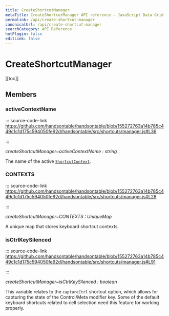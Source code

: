 ```yaml
---
title: CreateShortcutManager
metaTitle: CreateShortcutManager API reference – JavaScript Data Grid | Handsontable
permalink: /api/create-shortcut-manager
canonicalUrl: /api/create-shortcut-manager
searchCategory: API Reference
hotPlugin: false
editLink: false
---
```


# CreateShortcutManager

[[toc]]
## Members

### activeContextName
  
::: source-code-link https://github.com/handsontable/handsontable/blob/155272763a14b785c449c1c1d175c594050fe92d/handsontable/src/shortcuts/manager.js#L36

:::

_createShortcutManager~activeContextName : string_

The name of the active [`ShortcutContext`](@/api/shortcutContext.md).



### CONTEXTS
  
::: source-code-link https://github.com/handsontable/handsontable/blob/155272763a14b785c449c1c1d175c594050fe92d/handsontable/src/shortcuts/manager.js#L28

:::

_createShortcutManager~CONTEXTS : UniqueMap_

A unique map that stores keyboard shortcut contexts.



### isCtrlKeySilenced
  
::: source-code-link https://github.com/handsontable/handsontable/blob/155272763a14b785c449c1c1d175c594050fe92d/handsontable/src/shortcuts/manager.js#L91

:::

_createShortcutManager~isCtrlKeySilenced : boolean_

This variable relates to the `captureCtrl` shortcut option,
which allows for capturing the state of the Control/Meta modifier key.
Some of the default keyboard shortcuts related to cell selection need this feature for working properly.



